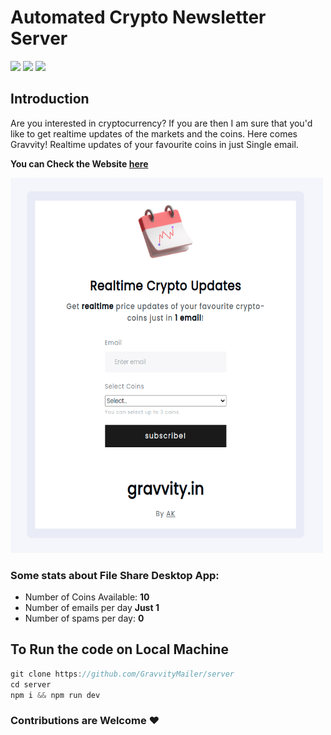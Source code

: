 # Automated Crypto Newsletter Server

![](https://img.shields.io/badge/Docker-JS-blue) ![](https://img.shields.io/badge/Node-JS-cyan) ![](https://img.shields.io/badge/AWS-red)

## Introduction
Are you interested in cryptocurrency? If you are then I am sure that you'd like to get realtime updates of the markets and the coins.
Here comes Gravvity! Realtime updates of your favourite coins in just Single email. 

**You can Check the Website <a href='https://gravvity.in'>here</a>**

<img src='https://github.com/GravvityMailer/Webapp/blob/main/Screenshot%20from%202021-09-08%2019-42-33.png?raw=true' width="500" height="600"/>

### Some stats about File Share Desktop App:
<ul>
  <li>Number of Coins Available: <b>10</b></li>
  <li>Number of emails per day <b>Just 1</b></li>
  <li>Number of spams per day: <b>0</b></li>
</ul>

## To Run the code on Local Machine

```javascript
git clone https://github.com/GravvityMailer/server
cd server
npm i && npm run dev
```

### Contributions are Welcome :heart:
